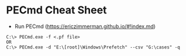 # PECmd Cheat Sheet

- Run PECmd (https://ericzimmerman.github.io/#!index.md)

```
C:\> PECmd.exe -f <.pf file>
OR
C:\> PECmd.exe -d "E:\[root]\Windows\Prefetch" --csv "G:\cases" -q
```

